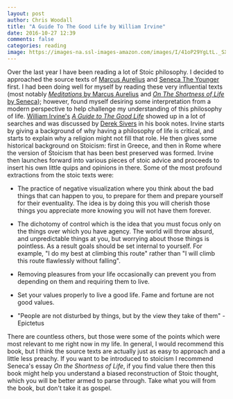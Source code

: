 ```yaml
---
layout: post
author: Chris Woodall
title: "A Guide To The Good Life by William Irvine"
date: 2016-10-27 12:39
comments: false
categories: reading
image: https://images-na.ssl-images-amazon.com/images/I/41oP29YgLtL._SX355_BO1,204,203,200_.jpg
---
```


Over the last year I have been reading a lot of Stoic philosophy. I decided to
approached the source texts of [Marcus Aurelius][marcus-wiki] and
[Seneca The Younger][seneca-wiki] first. I had been doing well for myself by reading
these very influential texts (most notably
[_Meditations_ by Marcus Aurelius][meditations-amazon] and
[_On The Shortness of Life_ by Seneca][shortness-amazon]); however, found myself
desiring some interpretation from a modern perspective to help challenge my
understanding of this philosophy of life. [William Irvine's][william-Irvine]
[_A Guide to The Good Life_][agttgl-amazon] showed up
in a lot of searches and was discussed by [Derek Sivers][dsivers] in his book
notes. Irvine starts by giving a background of why having a philosophy of life
is critical, and starts to explain why a religion might not fill that role. He
then gives some historical background on Stoicism: first in Greece, and then in
Rome where the version of Stoicism that has been best preserved was formed.
Irvine then launches forward into various pieces of stoic advice and proceeds
to insert his own little quips and opinions in there. Some of the most profound
extractions from the stoic texts were:

- The practice of negative visualization where you think about the bad things that
can happen to you, to prepare for them and prepare yourself for their eventuality.
The idea is by doing this you will cherish those things you appreciate more knowing
you will not have them forever.

- The dichotomy of control which is the idea that you must focus only on the
things over which you have agency. The world will throw absurd, and unpredictable
things at you, but worrying about those things is pointless. As a result goals
should be set internal to yourself. For example, "I do my best at climbing this
route" rather than "I will climb this route flawlessly without falling".

- Removing pleasures from your life occasionally can prevent you from depending
on them and requiring them to live.

- Set your values properly to live a good life. Fame and fortune are not good
values.

- "People are not disturbed by things, but by the view they take of them" - Epictetus

There are countless others, but those were some of the points which were most
relevant to me right now in my life. In general, I would recommend this book,
but I think the source texts are actually just as easy to approach and a little
less preachy. If you want to be introduced to stoicism I recommend Seneca's essay
_On the Shortness of Life_, if you find value there then this book might help you
understand a biased reconstruction of Stoic thought, which you will be better armed
to parse through. Take what you will from the book, but don't take it as gospel.

[dsivers]: https://sivers.org/
[marcus-wiki]: https://en.wikipedia.org/wiki/Marcus_Aurelius
[seneca-wiki]: https://en.wikipedia.org/wiki/Seneca_the_Younger
[meditations-amazon]: http://amzn.to/2eclCHP
[shortness-amazon]: http://amzn.to/2eclmIS
[william-Irvine]: http://ecbiz147.inmotionhosting.com/~n1stce12/williambirvine.com/
[agttgl-amazon]: http://amzn.to/2fuiHfv
